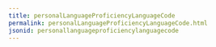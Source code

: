 ```yaml
---
title: personalLanguageProficiencyLanguageCode
permalink: personalLanguageProficiencyLanguageCode.html
jsonid: personallanguageproficiencylanguagecode
---
```

